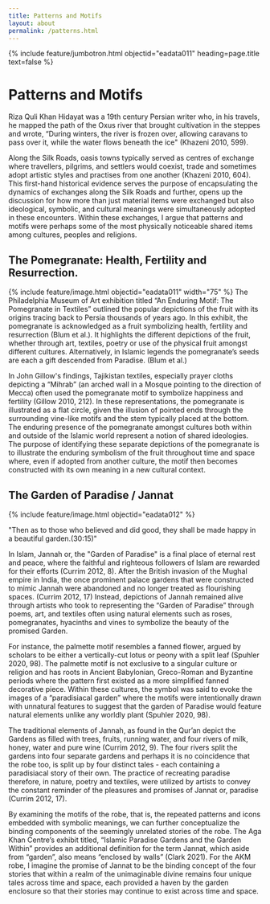```yaml
---
title: Patterns and Motifs
layout: about
permalink: /patterns.html
---
```

{% include feature/jumbotron.html objectid="eadata011" heading=page.title text=false %} 

# Patterns and Motifs
Riza Quli Khan Hidayat was a 19th century Persian writer who, in his travels, he mapped the path of the Oxus river that brought cultivation in the steppes and wrote, “During winters, the river is frozen over, allowing caravans to pass over it, while the water flows beneath the ice" (Khazeni 2010, 599).

 Along the Silk Roads, oasis towns typically served as centres of exchange where travellers, pilgrims, and settlers would coexist, trade and sometimes adopt artistic styles and practises from one another (Khazeni 2010, 604). This first-hand historical evidence serves the purpose of encapsulating the dynamics of exchanges along the Silk Roads and further, opens up the discussion for how more than just material items were exchanged but also ideological, symbolic, and cultural meanings were simultaneously adopted in these encounters. Within these exchanges, I argue that patterns and motifs were perhaps some of the most physically noticeable shared items among cultures, peoples and religions.

## The Pomegranate: Health, Fertility and Resurrection.
{% include feature/image.html objectid="eadata011" width="75" %}
The Philadelphia Museum of Art exhibition titled “An Enduring Motif: The Pomegranate in Textiles” outlined the popular depictions of the fruit with its origins tracing back to Persia thousands of years ago. In this exhibit, the pomegranate is acknowledged as a fruit symbolizing health, fertility and resurrection (Blum et al.). It highlights the different depictions of the fruit, whether through art, textiles, poetry or use of the physical fruit amongst different cultures. Alternatively, in Islamic legends the pomegranate’s seeds are each a gift descended from Paradise. (Blum et al.) 

In John Gillow's findings, Tajikistan textiles, especially prayer cloths depicting a “Mihrab” (an arched wall in a Mosque pointing to the direction of Mecca) often used the pomegranate motif to symbolize happiness and fertility (Gillow 2010, 212). In these representations, the pomegranate is illustrated as a flat circle, given the illusion of pointed ends through the surrounding vine-like motifs and the stem typically placed at the bottom. The enduring presence of the pomegranate amongst cultures both within and outside of the Islamic world represent a notion of shared ideologies. The purpose of identifying these separate depictions of the pomegranate is to illustrate the enduring symbolism of the fruit throughout time and space where, even if adopted from another culture, the motif then becomes constructed with its own meaning in a new cultural context. 

## The Garden of Paradise / Jannat
{% include feature/image.html objectid="eadata012"  %}


"Then as to those who believed and did good, they shall be made happy in a beautiful garden.(30:15)"

In Islam, Jannah or, the "Garden of Paradise" is a final place of eternal rest and peace, where the faithful and righteous followers of Islam are rewarded for their efforts (Currim 2012, 8). After the British invasion of the Mughal empire in India, the once prominent palace gardens that were constructed to mimic Jannah were abandoned and no longer treated as flourishing spaces. (Currim 2012, 17) Instead, depictions of Jannah remained alive through artists who took to representing the “Garden of Paradise” through poems, art, and textiles often using natural elements such as roses, pomegranates, hyacinths and vines to symbolize the beauty of the promised Garden. 

For instance, the palmette motif resembles a fanned flower, argued by scholars to be either a vertically-cut lotus or peony with a split leaf (Spuhler 2020, 98). The palmette motif is not exclusive to a singular culture or religion and has roots in Ancient Babylonian, Greco-Roman and Byzantine periods where the pattern first existed as a more simplified fanned decorative piece. Within these cultures, the symbol was said to evoke the images of a “paradisiacal garden” where the motifs were intentionally drawn with unnatural features to suggest that the garden of Paradise would feature natural elements unlike any worldly plant (Spuhler 2020, 98). 

The traditional elements of Jannah, as found in the Qur’an depict the Gardens as filled with trees, fruits, running water, and four rivers of milk, honey, water and pure wine (Currim 2012, 9). The four rivers split the gardens into four separate gardens and perhaps it is no coincidence that the robe too, is split up by four distinct tales - each containing a paradisiacal story of their own. The practice of recreating paradise therefore, in nature, poetry and textiles, were utilized by artists to convey the constant reminder of the pleasures and promises of Jannat or, paradise (Currim 2012, 17). 

By examining the motifs of the robe, that is, the repeated patterns and icons embedded with symbolic meanings, we can further conceptualize the binding components of the seemingly unrelated stories of the robe. The Aga Khan Centre’s exhibit titled, “Islamic Paradise Gardens and the Garden Within” provides an additional definition for the term Jannat, which aside from “garden”, also means “enclosed by walls” (Clark 2021). For the AKM robe, I imagine the promise of Jannat to be the binding concept of the four stories that within a realm of the unimaginable divine remains four unique tales across time and space, each provided a haven by the garden enclosure so that their stories may continue to exist across time and space.